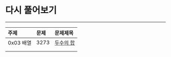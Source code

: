 # 다시 풀어보기
* * *

|주제|문제|문제제목|
|:---|:---|:---|
|0x03 배열|3273|[두수의 합](https://www.acmicpc.net/problem/3273)|
|   |   |   |
|   |   |   |




